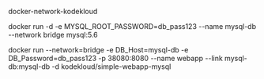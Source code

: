 docker-network-kodekloud


docker run -d -e MYSQL_ROOT_PASSWORD=db_pass123 --name mysql-db --network bridge mysql:5.6 


docker run --network=bridge -e DB_Host=mysql-db -e DB_Password=db_pass123 -p 38080:8080 --name webapp --link mysql-db:mysql-db -d kodekloud/simple-webapp-mysql

